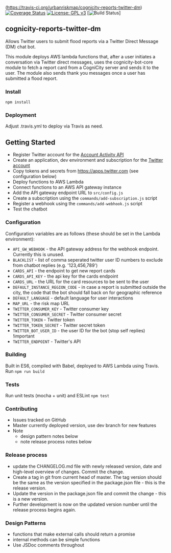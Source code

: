 (https://travis-ci.org/urbanriskmap/cognicity-reports-twitter-dm) [![Coverage Status](https://coveralls.io/repos/github/urbanriskmap/cognicity-reports-twitter-dm/badge.svg?branch=master)](https://coveralls.io/github/urbanriskmap/cognicity-reports-twitter-dm?branch=master) [![License: GPL v3](https://img.shields.io/badge/License-GPL%20v3-blue.svg)](http://www.gnu.org/licenses/gpl-3.0) [![Build Status](https://travis-ci.org/urbanriskmap/cognicity-reports-twitter-dm.svg?branch=master)]

## cognicity-reports-twitter-dm

Allows Twitter users to submit flood reports via a Twitter Direct Message (DM) chat bot.

This module deploys AWS lambda functions that, after a user initiates a conversation via Twitter direct messages, uses the cognicity-bot-core module to fetch a report card from a CogniCity server and sends it to the user. The module also sends thank you messages once a user has submitted a flood report.


### Install
`npm install`

### Deployment
Adjust .travis.yml to deploy via Travis as need.


## Getting Started

* Register Twitter account for the [Account Activity API](https://developer.twitter.com/en/docs/accounts-and-users/subscribe-account-activity/overview)
* Create an application, dev environment and subscription for the [Twitter account](https://developer.twitter.com/en/account/environments)
* Copy tokens and secrets from https://apps.twitter.com (see configuration below)
* Deploy functions to AWS Lambda
* Connect functions to an AWS API gateway instance
* Add the API gateway endpoint URL to `src/config.js`
* Create a subscription using the `commands/add-subscription.js` script
* Register a webhook using the `commands/add-webhook.js` script
* Test the chatbot

### Configuration

Configuration variables are as follows (these should be set in the Lambda environment):
* `API_GW_WEBHOOK` - the API gateway address for the webhook endpoint. Currently this is unused.
* `BLACKLIST` - list of comma seperated twitter user ID numbers to exclude from chatbot replies (e.g. '123,456,789')
* `CARDS_API` - the endpoint to get new report cards
* `CARDS_API_KEY` - the api key for the cards endpoint
* `CARDS_URL` - the URL for the card resources to be sent to the user
* `DEFAULT_INSTANCE_REGION_CODE` - in case a report is submitted outside the city, the code that the bot should fall back on for geographic reference
* `DEFAULT_LANGUAGE` - default language for user interactions
* `MAP_URL` - the risk map URL
* `TWITTER_CONSUMER_KEY` - Twitter consumer key
* `TWITTER_CONSUMER_SECRET` - Twitter consumer secret
* `TWITTER_TOKEN` - Twitter token
* `TWITTER_TOKEN_SECRET` - Twitter secret token
* `TWITTER_BOT_USER_ID` - the user ID for the bot (stop self replies) !important
* `TWITTER_ENDPOINT` - Twitter's API


### Building
Built in ES6, compiled with Babel, deployed to AWS Lambda using Travis.
Run
`npm run build`

### Tests
Run unit tests (mocha + unit) and ESLint
`npm test`

### Contributing
- Issues tracked on GitHub
- Master currently deployed version, use dev branch for new features
- Note
  * design pattern notes below
  * note release process notes below

### Release process
- update the CHANGELOG.md file with newly released version, date and high-level overview of changes. Commit the change.
- Create a tag in git from current head of master. The tag version should be the same as the version specified in the package.json file - this is the release version.
- Update the version in the package.json file and commit the change - this is a new version.
- Further development is now on the updated version number until the release process begins again.

### Design Patterns
- functions that make external calls should return a promise
- internal methods can be simple functions
- Use JSDoc comments throughout
